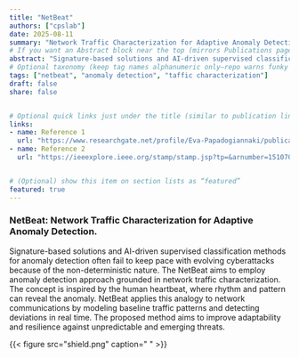 ```yaml
---
title: "NetBeat"
authors: ["cpslab"] 
date: 2025-08-11
summary: "Network Traffic Characterization for Adaptive Anomaly Detection"
# If you want an Abstract block near the top (mirrors Publications pages):
abstract: "Signature-based solutions and AI-driven supervised classification methods for anomaly detection often fail to keep pace with evolving cyberattacks because of the non-deterministic nature. The NetBeat aims to employ anomaly detection approach grounded in network traffic characterization. The concept is inspired by the human heartbeat, where rhythm and pattern can reveal the anomaly. NetBeat applies this analogy to network communications by modeling baseline traffic patterns and detecting deviations in real time. The proposed method aims to improve adaptability and resilience against unpredictable and emerging threats."
# Optional taxonomy (keep tag names alphanumeric only—repo warns funky chars break builds)
tags: ["netbeat", "anomaly detection", "taffic characterization"]
draft: false
share: false


# Optional quick links just under the title (similar to publication links)
links:
- name: Reference 1
  url: "https://www.researchgate.net/profile/Eva-Papadogiannaki/publication/353227879_A_Survey_on_Encrypted_Network_Traffic_Analysis_Applications_Techniques_and_Countermeasures/links/614a34c4a595d06017e12205/A-Survey-on-Encrypted-Network-Traffic-Analysis-Applications-Techniques-and-Countermeasures.pdf"
- name: Reference 2
  url: "https://ieeexplore.ieee.org/stamp/stamp.jsp?tp=&arnumber=1510709"


# (Optional) show this item on section lists as “featured”
featured: true
---
```


### NetBeat: Network Traffic Characterization for Adaptive Anomaly Detection.

Signature-based solutions and AI-driven supervised classification methods for anomaly detection often fail to keep pace with evolving cyberattacks because of the non-deterministic nature. The NetBeat aims to employ anomaly detection approach grounded in network traffic characterization. The concept is inspired by the human heartbeat, where rhythm and pattern can reveal the anomaly. NetBeat applies this analogy to network communications by modeling baseline traffic patterns and detecting deviations in real time. The proposed method aims to improve adaptability and resilience against unpredictable and emerging threats.

{{< figure src="shield.png" caption=" " >}}

